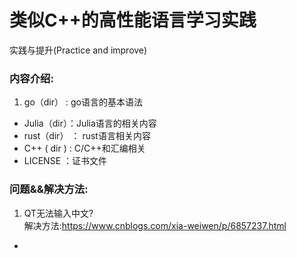 # 类似C++的高性能语言学习实践
实践与提升(Practice and improve)  

### 内容介绍:

1.  go（dir） : go语言的基本语法
- Julia（dir）：Julia语言的相关内容
- rust（dir） ： rust语言相关内容
- C++ ( dir ) :  C/C++和汇编相关
- LICENSE ：证书文件

### 问题&&解决方法:
1. QT无法输入中文?  
解决方法:<https://www.cnblogs.com/xia-weiwen/p/6857237.html>
- 
###